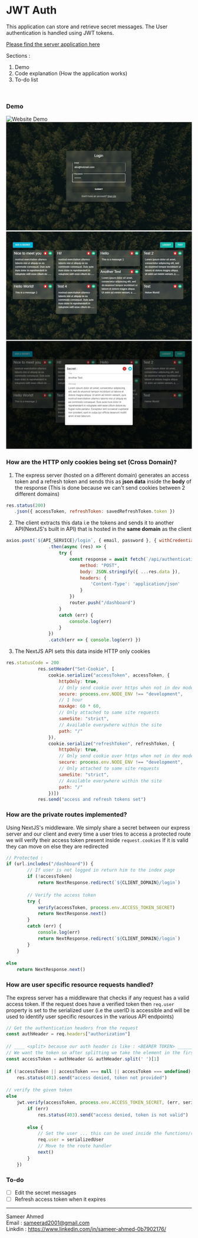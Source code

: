 # JWT Auth

This application can store and retrieve secret messages.
The User authentication is handled using JWT tokens. 

[Please find the server application here](https://github.com/sameerad2001/JWT_Auth_Server)

Sections : 
1. Demo 
2. Code explanation (How the application works)
3. To-do list

<br>

### Demo

<img src = "https://github.com/sameerad2001/JWT_Auth_Server/blob/master/img/jwt.gif" alt = "Website Demo"/>
<img src = "https://github.com/sameerad2001/JWT_Auth_Server/blob/master/img/jwt3.jpg" alt = "Website Demo"/>
<img src = "https://github.com/sameerad2001/JWT_Auth_Server/blob/master/img/jwt1.jpg" alt = "Website Demo"/>
<img src = "https://github.com/sameerad2001/JWT_Auth_Server/blob/master/img/jwt2.jpg" alt = "Website Demo"/>

### How are the HTTP only cookies being set (Cross Domain)?
1. The express server (hosted on a different domain) generates an access token and a refresh token and sends this as **json data** inside the **body** of the response (This is done because we can't send cookies between 2 different domains)
```js
res.status(200)
   .json({ accessToken, refreshToken: savedRefreshToken.token })
```
2. The client extracts this data i.e the tokens and sends it to another API(NextJS's built in API) that is hosted in the **same domain** as the client
```js
axios.post(`${API_SERVICE}/login`, { email, password }, { withCredentials: true })
                .then(async (res) => {
                    try {
                        const response = await fetch(`/api/authentication/set_tokens`, {
                            method: "POST",
                            body: JSON.stringify({ ...res.data }),
                            headers: {
                                'Content-Type': 'application/json'
                            }
                        })
                        router.push("/dashboard")
                    }
                    catch (err) {
                        console.log(err)
                    }
                })
                .catch(err => { console.log(err) })
```
3. The NextJS API sets this data inside HTTP only cookies
```js
res.statusCode = 200
            res.setHeader("Set-Cookie", [
                cookie.serialize("accessToken", accessToken, {
                    httpOnly: true,
                    // Only send cookie over https when not in dev mode
                    secure: process.env.NODE_ENV !== "development",
                    // 1 hour
                    maxAge: 60 * 60,
                    // Only attached to same site requests
                    sameSite: "strict",
                    // Available everywhere within the site
                    path: "/"
                }),
                cookie.serialize("refreshToken", refreshToken, {
                    httpOnly: true,
                    // Only send cookie over https when not in dev mode
                    secure: process.env.NODE_ENV !== "development",
                    // Only attached to same site requests
                    sameSite: "strict",
                    // Available everywhere within the site
                    path: "/"
                })])
            res.send("access and refresh tokens set")
``` 

### How are the private routes implemented?
Using NextJS's middleware. We simply share a secret between our express server and our client and every time a user tries to access a protected route we will verify their access token present inside `request.cookies`
If it is valid they can move on else they are redirected 
```js
// Protected :
if (url.includes("/dashboard")) {
        // If user is not logged in return him to the index page
        if (!accessToken)
            return NextResponse.redirect(`${CLIENT_DOMAIN}/login`)

        // Verify the access token
        try {
            verify(accessToken, process.env.ACCESS_TOKEN_SECRET)
            return NextResponse.next()
        }
        catch (err) {
            console.log(err)
            return NextResponse.redirect(`${CLIENT_DOMAIN}/login`)
        }
    }

else
    return NextResponse.next()
```

### How are user specific resource requests handled?
The express server has a middleware that checks if any request has a valid access token. If the request does have a verified token then `req.user` property is set to the serialized user
(i.e the userID is accessible and will be used to identify user specific resources in the various API endpoints)

```js
// Get the authentication headers from the request
const authHeader = req.headers["authorization"]

// ____ <split> because our auth header is like : <BEARER TOKEN> ___________________________________
// We want the token so after splitting we take the element in the first index
const accessToken = authHeader && authHeader.split(' ')[1]

if (!accessToken || accessToken === null || accessToken === undefined)
    res.status(401).send("access denied, token not provided")

// verify the given token
else
    jwt.verify(accessToken, process.env.ACCESS_TOKEN_SECRET, (err, serializedUser) => {
        if (err)
            res.status(403).send("access denied, token is not valid")

        else {
            // Set the user ... this can be used inside the functions/routes that are protected by this middleware 
            req.user = serializedUser
            // Move to the route handler
            next()
        }
    })
```

### To-do
- [ ] Edit the secret messages
- [ ] Refresh access token when it expires

<hr>

Sameer Ahmed <br/>
Email : <sameerad2001@gmail.com> <br/>
Linkdin : <https://www.linkedin.com/in/sameer-ahmed-0b7902176/>